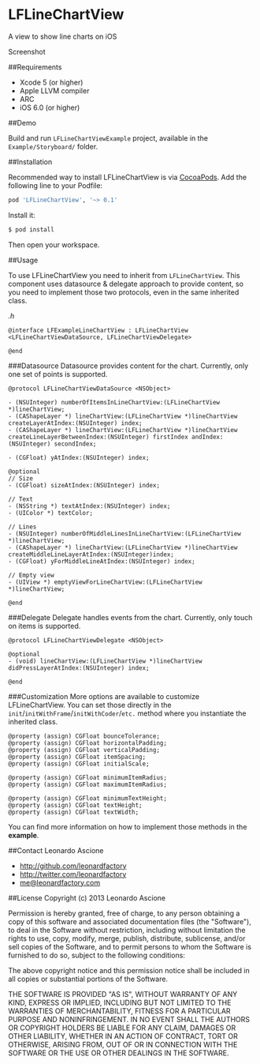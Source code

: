 LFLineChartView
===============

A view to show line charts on iOS

Screenshot

##Requirements

* Xcode 5 (or higher)
* Apple LLVM compiler
* ARC
* iOS 6.0 (or higher)

##Demo

Build and run `LFLineChartViewExample` project, available in the `Example/Storyboard/` folder.

##Installation

Recommended way to install LFLineChartView is via [CocoaPods](http://cocoapods.org/). Add the following line to your Podfile:

```ruby
pod 'LFLineChartView', '~> 0.1'
```

Install it:

```sh
$ pod install
```

Then open your workspace.

##Usage

To use LFLineChartView you need to inherit from `LFLineChartView`. This component uses datasource & delegate approach to provide content, so you need to implement those two protocols, even in the same inherited class.

_.h_
```objc
@interface LFExampleLineChartView : LFLineChartView <LFLineChartViewDataSource, LFLineChartViewDelegate>

@end
```

###Datasource
Datasource provides content for the chart. Currently, only one set of points is supported.

```objc
@protocol LFLineChartViewDataSource <NSObject>

- (NSUInteger) numberOfItemsInLineChartView:(LFLineChartView *)lineChartView;
- (CAShapeLayer *) lineChartView:(LFLineChartView *)lineChartView createLayerAtIndex:(NSUInteger) index;
- (CAShapeLayer *) lineChartView:(LFLineChartView *)lineChartView createLineLayerBetweenIndex:(NSUInteger) firstIndex andIndex:(NSUInteger) secondIndex;

- (CGFloat) yAtIndex:(NSUInteger) index;

@optional
// Size
- (CGFloat) sizeAtIndex:(NSUInteger) index;

// Text
- (NSString *) textAtIndex:(NSUInteger) index;
- (UIColor *) textColor;

// Lines
- (NSUInteger) numberOfMiddleLinesInLineChartView:(LFLineChartView *)lineChartView;
- (CAShapeLayer *) lineChartView:(LFLineChartView *)lineChartView createMiddleLineLayerAtIndex:(NSUInteger)index;
- (CGFloat) yForMiddleLineAtIndex:(NSUInteger) index;

// Empty view
- (UIView *) emptyViewForLineChartView:(LFLineChartView *)lineChartView;

@end
```

###Delegate
Delegate handles events from the chart. Currently, only touch on items is supported.

```objc
@protocol LFLineChartViewDelegate <NSObject>

@optional
- (void) lineChartView:(LFLineChartView *)lineChartView didPressLayerAtIndex:(NSUInteger) index;

@end
```

###Customization
More options are available to customize LFLineChartView. You can set those directly in the `init`/`initWithFrame`/`initWithCoder`/`etc.` method where you instantiate the inherited class.

```objc
@property (assign) CGFloat bounceTolerance;
@property (assign) CGFloat horizontalPadding;
@property (assign) CGFloat verticalPadding;
@property (assign) CGFloat itemSpacing;
@property (assign) CGFloat initialScale;

@property (assign) CGFloat minimumItemRadius;
@property (assign) CGFloat maximumItemRadius;

@property (assign) CGFloat minimumTextHeight;
@property (assign) CGFloat textHeight;
@property (assign) CGFloat textWidth;
```

You can find more information on how to implement those methods in the **example**.

##Contact
Leonardo Ascione

* http://github.com/leonardfactory
* http://twitter.com/leonardfactory
* me@leonardfactory.com

##License
Copyright (c) 2013 Leonardo Ascione

Permission is hereby granted, free of charge, to any person
obtaining a copy of this software and associated documentation
files (the "Software"), to deal in the Software without
restriction, including without limitation the rights to use,
copy, modify, merge, publish, distribute, sublicense, and/or sell
copies of the Software, and to permit persons to whom the
Software is furnished to do so, subject to the following
conditions:

The above copyright notice and this permission notice shall be
included in all copies or substantial portions of the Software.

THE SOFTWARE IS PROVIDED "AS IS", WITHOUT WARRANTY OF ANY KIND,
EXPRESS OR IMPLIED, INCLUDING BUT NOT LIMITED TO THE WARRANTIES
OF MERCHANTABILITY, FITNESS FOR A PARTICULAR PURPOSE AND
NONINFRINGEMENT. IN NO EVENT SHALL THE AUTHORS OR COPYRIGHT
HOLDERS BE LIABLE FOR ANY CLAIM, DAMAGES OR OTHER LIABILITY,
WHETHER IN AN ACTION OF CONTRACT, TORT OR OTHERWISE, ARISING
FROM, OUT OF OR IN CONNECTION WITH THE SOFTWARE OR THE USE OR
OTHER DEALINGS IN THE SOFTWARE.




